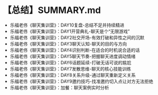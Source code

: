 # 【总结】SUMMARY.md

-   乐福老佟《聊天集训营》：DAY10复盘-总结不足并持续精进
-   乐福老佟《聊天集训营》：DAY1开营典礼-聊天是个“无限游戏”
-   乐福老佟《聊天集训营》：DAY2社交开场-有效打破和异性之间的沉默
-   乐福老佟《聊天集训营》：DAY3聊天认知-聊天的目的与方向
-   乐福老佟《聊天集训营》：DAY4识别判断-在适合的时机说合适的话
-   乐福老佟《聊天集训营》：DAY5聊天节奏-把握聊天进度调动情绪
-   乐福老佟《聊天集训营》：DAY6话题延续-打破无话可说的尴尬
-   乐福老佟《聊天集训营》：DAY7发散思维-聊天的核心技能训练
-   乐福老佟《聊天集训营》：DAY8关系升级-通过聊天重新定义关系
-   乐福老佟《聊天集训营》：DAY9邀约技巧-找准邀约切入点让对方无法拒绝
-   乐福老佟《聊天集训营》：加餐：聊天案例实时分析